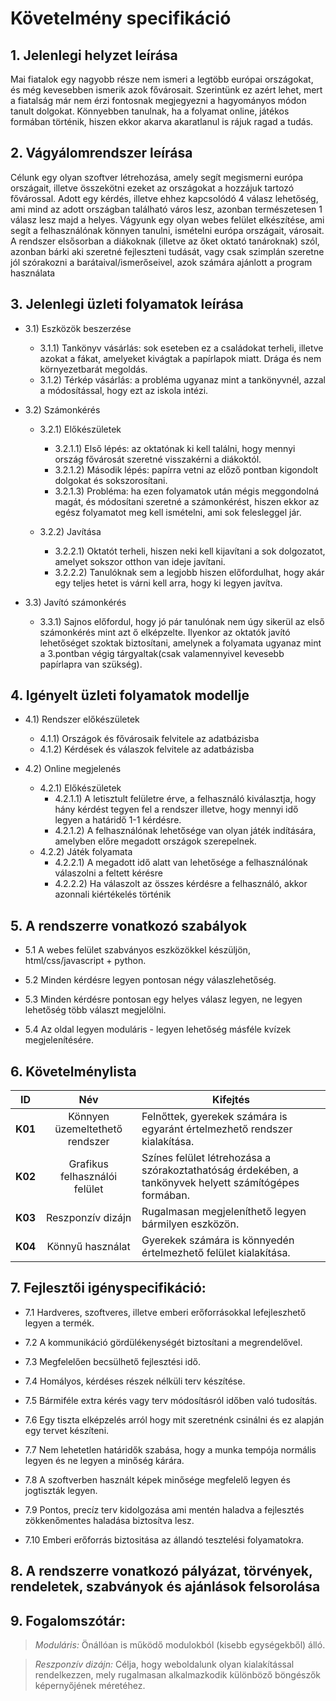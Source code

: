 # Követelmény specifikáció

## 1. Jelenlegi helyzet leírása
Mai fiatalok egy nagyobb része nem ismeri a legtöbb európai országokat, és még kevesebben ismerik azok fővárosait. Szerintünk ez azért lehet, mert a fiatalság már nem érzi fontosnak megjegyezni a hagyományos módon tanult dolgokat. Könnyebben tanulnak, ha a folyamat online, játékos formában történik, hiszen ekkor akarva akaratlanul is rájuk ragad a tudás.

## 2. Vágyálomrendszer leírása
Célunk egy olyan szoftver létrehozása, amely segít megismerni európa országait, illetve összekötni ezeket az országokat a hozzájuk tartozó fővárossal. Adott egy kérdés, illetve ehhez kapcsolódó 4 válasz lehetőség, ami mind az adott országban található város lesz, azonban természetesen 1 válasz lesz majd a helyes. Vágyunk egy olyan webes felület elkészítése, ami segít a felhasználónak könnyen tanulni, ismételni európa országait, városait. A rendszer elsősorban a diákoknak (illetve az őket oktató tanároknak) szól, azonban bárki aki szeretné fejleszteni tudását, vagy csak szimplán szeretne jól szórakozni a barátaival/ismerőseivel, azok számára ajánlott a program használata

## 3. Jelenlegi üzleti folyamatok leírása
* 3.1) Eszközök beszerzése
  
  * 3.1.1) Tankönyv vásárlás: sok eseteben ez a családokat terheli, illetve azokat a fákat, amelyeket kivágtak a papírlapok miatt. Drága és nem környezetbarát megoldás.
  * 3.1.2) Térkép vásárlás: a probléma ugyanaz mint a tankönyvnél, azzal a módosítással, hogy ezt az iskola intézi.
* 3.2) Számonkérés
  
  * 3.2.1) Előkészületek
    * 3.2.1.1) Első lépés: az oktatónak ki kell találni, hogy mennyi ország fővárosát szeretné visszakérni a diákoktól.
    * 3.2.1.2) Második lépés: papírra vetni az előző pontban kigondolt dolgokat és sokszorosítani.
    * 3.2.1.3) Probléma: ha ezen folyamatok után mégis meggondolná magát, és módosítani szeretné a számonkérést, hiszen ekkor az egész folyamatot meg kell ismételni, ami sok felesleggel jár.
      
  * 3.2.2) Javítása
    
    * 3.2.2.1) Oktatót terheli, hiszen neki kell kijavítani a sok dolgozatot, amelyet sokszor otthon van ideje javítani.
    * 3.2.2.2) Tanulóknak sem a legjobb hiszen előfordulhat, hogy akár egy teljes hetet is várni kell arra, hogy ki legyen javítva.

* 3.3) Javító számonkérés
  
  * 3.3.1) Sajnos előfordul, hogy jó pár tanulónak nem úgy sikerül az első számonkérés mint azt ő elképzelte. Ilyenkor az oktatók javító lehetőséget szoktak biztosítani, amelynek a folyamata ugyanaz mint a 3.pontban végig tárgyaltak(csak valamennyivel kevesebb papírlapra van szükség).

## 4. Igényelt üzleti folyamatok modellje
* 4.1) Rendszer előkészületek
  
  * 4.1.1) Országok és fővárosaik felvitele az adatbázisba
  * 4.1.2) Kérdések és válaszok felvitele az adatbázisba
  
* 4.2) Online megjelenés
  
  * 4.2.1) Előkészületek
    * 4.2.1.1) A letisztult felületre érve, a felhasználó kiválasztja, hogy hány kérdést tegyen fel a rendszer illetve, hogy mennyi idő legyen a határidő 1-1 kérdésre.
    * 4.2.1.2) A felhasználónak lehetősége van olyan játék indítására, amelyben előre megadott országok szerepelnek.
  * 4.2.2) Játék folyamata
    * 4.2.2.1) A megadott idő alatt van lehetősége a felhasználónak válaszolni a feltett kérésre
    * 4.2.2.2) Ha válaszolt az összes kérdésre a felhasználó, akkor azonnali kiértékelés történik

## 5. A rendszerre vonatkozó szabályok 
- 5.1 A webes felület szabványos eszközökkel készüljön, html/css/javascript + python.

- 5.2 Minden kérdésre legyen pontosan négy válaszlehetőség.

- 5.3 Minden kérdésre pontosan egy helyes válasz legyen, ne legyen lehetőség több választ megjelölni.

- 5.4 Az oldal legyen moduláris - legyen lehetőség másféle kvízek megjelenítésére.

## 6. Követelménylista
|    ID   |            Név             |    Kifejtés    |
|---------|:----------------------------------:|--------|
| **K01** |   Könnyen üzemeltethető rendszer   |Felnőttek, gyerekek számára is egyaránt értelmezhető rendszer kialakítása. |
| **K02** |    Grafikus felhasználói felület   |Színes felület létrehozása a szórakoztathatóság érdekében, a tankönyvek helyett számítógépes formában. |
| **K03** |          Reszponzív dizájn         |Rugalmasan megjeleníthető legyen bármilyen eszközön. |
| **K04** |          Könnyű használat          |Gyerekek számára is könnyedén értelmezhető felület kialakítása.  |

## 7. Fejlesztői igényspecifikáció:
- 7.1 Hardveres, szoftveres, illetve emberi erőforrásokkal lefejleszhető legyen a termék.

- 7.2 A kommunikáció gördülékenységét biztosítani a megrendelővel.

- 7.3 Megfelelően becsülhető fejlesztési idő.

- 7.4 Homályos, kérdéses részek nélküli terv készítése.

- 7.5 Bármiféle extra kérés vagy terv módosításról időben való tudosítás.

- 7.6 Egy tiszta elképzelés arról hogy mit szeretnénk csinálni és ez alapján egy tervet készíteni.

- 7.7 Nem lehetetlen határidők szabása, hogy a munka tempója normális legyen és ne legyen a minőség kárára.

- 7.8 A szoftverben használt képek minősége megfelelő legyen és jogtiszták legyen.

- 7.9 Pontos, precíz terv kidolgozása ami mentén haladva a fejlesztés zökkenőmentes haladása biztosítva lesz.

- 7.10 Emberi erőforrás biztositása az állandó tesztelési folyamatokra.
## 8. A rendszerre vonatkozó pályázat, törvények, rendeletek, szabványok és ajánlások felsorolása
## 9. Fogalomszótár: 
>*Moduláris:* Önállóan is működő modulokból (kisebb egységekből) álló.

>*Reszponzív dizájn:* Célja, hogy weboldalunk olyan kialakítással rendelkezzen, mely rugalmasan alkalmazkodik különböző böngészők képernyőjének méretéhez. 
